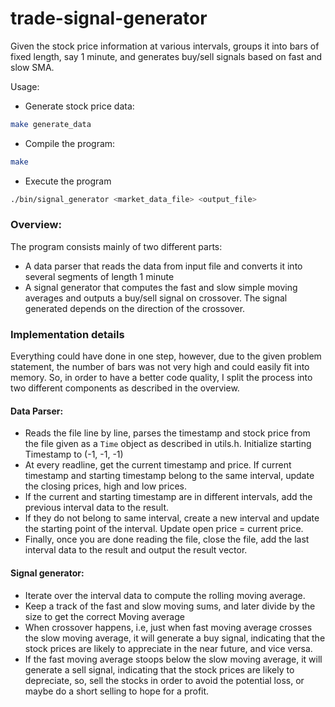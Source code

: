 # trade-signal-generator
Given the stock price information at various intervals, groups it into bars of fixed length, say 1 minute, and generates buy/sell signals based on fast and slow SMA. 

Usage: 

- Generate stock price data: 
```bash
make generate_data
```
- Compile the program:
```bash
make
```
- Execute the program
```bash
./bin/signal_generator <market_data_file> <output_file>
```

### Overview:
The program consists mainly of two different parts:
- A data parser that reads the data from input file and converts it into several segments of length 1 minute
- A signal generator that computes the fast and slow simple moving averages and outputs a buy/sell signal on crossover. The signal generated depends on the direction of the crossover.

### Implementation details
Everything could have done in one step, however, due to the given problem statement, the number of bars was not very high and could easily fit into memory. So, in order to have a better code quality, I split the process into two different components as described in the overview.

#### Data Parser:
- Reads the file line by line, parses the timestamp and stock price from the file given as a `Time` object as described in utils.h. Initialize starting Timestamp to (-1, -1, -1)
- At every readline, get the current timestamp and price. If current timestamp and starting timestamp belong to the same interval, update the closing prices, high and low prices.
- If the current and starting timestamp are in different intervals, add the previous interval data to the result.
- If they do not belong to same interval, create a new interval and update the starting point of the interval. Update open price = current price.
- Finally, once you are done reading the file, close the file, add the last interval data to the result and output the result vector.

#### Signal generator:
- Iterate over the interval data to compute the rolling moving average. 
- Keep a track of the fast and slow moving sums, and later divide by the size to get the correct Moving average
- When crossover happens, i.e, just when fast moving average crosses the slow moving average, it will generate a buy signal, indicating that the stock prices are likely to appreciate in the near future, and vice versa.
- If the fast moving average stoops below the slow moving average, it will generate a sell signal, indicating that the stock prices are likely to depreciate, so, sell the stocks in order to avoid the potential loss, or maybe do a short selling to hope for a profit.
